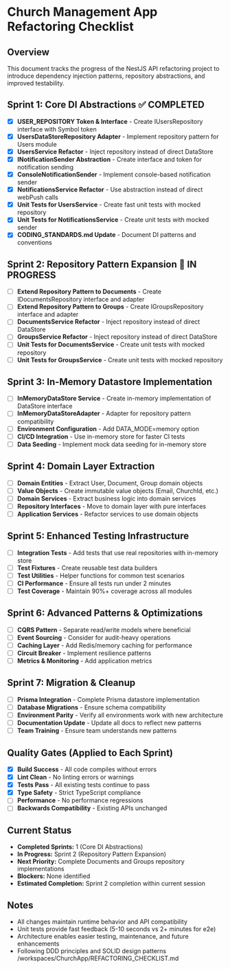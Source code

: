# Church Management App Refactoring Checklist

## Overview
This document tracks the progress of the NestJS API refactoring project to introduce dependency injection patterns, repository abstractions, and improved testability.

## Sprint 1: Core DI Abstractions ✅ COMPLETED
- [x] **USER_REPOSITORY Token & Interface** - Create IUsersRepository interface with Symbol token
- [x] **UsersDataStoreRepository Adapter** - Implement repository pattern for Users module
- [x] **UsersService Refactor** - Inject repository instead of direct DataStore
- [x] **INotificationSender Abstraction** - Create interface and token for notification sending
- [x] **ConsoleNotificationSender** - Implement console-based notification sender
- [x] **NotificationsService Refactor** - Use abstraction instead of direct webPush calls
- [x] **Unit Tests for UsersService** - Create fast unit tests with mocked repository
- [x] **Unit Tests for NotificationsService** - Create unit tests with mocked sender
- [x] **CODING_STANDARDS.md Update** - Document DI patterns and conventions

## Sprint 2: Repository Pattern Expansion 🔄 IN PROGRESS
- [ ] **Extend Repository Pattern to Documents** - Create IDocumentsRepository interface and adapter
- [ ] **Extend Repository Pattern to Groups** - Create IGroupsRepository interface and adapter
- [ ] **DocumentsService Refactor** - Inject repository instead of direct DataStore
- [ ] **GroupsService Refactor** - Inject repository instead of direct DataStore
- [ ] **Unit Tests for DocumentsService** - Create unit tests with mocked repository
- [ ] **Unit Tests for GroupsService** - Create unit tests with mocked repository

## Sprint 3: In-Memory Datastore Implementation
- [ ] **InMemoryDataStore Service** - Create in-memory implementation of DataStore interface
- [ ] **InMemoryDataStoreAdapter** - Adapter for repository pattern compatibility
- [ ] **Environment Configuration** - Add DATA_MODE=memory option
- [ ] **CI/CD Integration** - Use in-memory store for faster CI tests
- [ ] **Data Seeding** - Implement mock data seeding for in-memory store

## Sprint 4: Domain Layer Extraction
- [ ] **Domain Entities** - Extract User, Document, Group domain objects
- [ ] **Value Objects** - Create immutable value objects (Email, ChurchId, etc.)
- [ ] **Domain Services** - Extract business logic into domain services
- [ ] **Repository Interfaces** - Move to domain layer with pure interfaces
- [ ] **Application Services** - Refactor services to use domain objects

## Sprint 5: Enhanced Testing Infrastructure
- [ ] **Integration Tests** - Add tests that use real repositories with in-memory store
- [ ] **Test Fixtures** - Create reusable test data builders
- [ ] **Test Utilities** - Helper functions for common test scenarios
- [ ] **CI Performance** - Ensure all tests run under 2 minutes
- [ ] **Test Coverage** - Maintain 90%+ coverage across all modules

## Sprint 6: Advanced Patterns & Optimizations
- [ ] **CQRS Pattern** - Separate read/write models where beneficial
- [ ] **Event Sourcing** - Consider for audit-heavy operations
- [ ] **Caching Layer** - Add Redis/memory caching for performance
- [ ] **Circuit Breaker** - Implement resilience patterns
- [ ] **Metrics & Monitoring** - Add application metrics

## Sprint 7: Migration & Cleanup
- [ ] **Prisma Integration** - Complete Prisma datastore implementation
- [ ] **Database Migrations** - Ensure schema compatibility
- [ ] **Environment Parity** - Verify all environments work with new architecture
- [ ] **Documentation Update** - Update all docs to reflect new patterns
- [ ] **Team Training** - Ensure team understands new patterns

## Quality Gates (Applied to Each Sprint)
- [x] **Build Success** - All code compiles without errors
- [x] **Lint Clean** - No linting errors or warnings
- [x] **Tests Pass** - All existing tests continue to pass
- [x] **Type Safety** - Strict TypeScript compliance
- [ ] **Performance** - No performance regressions
- [ ] **Backwards Compatibility** - Existing APIs unchanged

## Current Status
- **Completed Sprints:** 1 (Core DI Abstractions)
- **In Progress:** Sprint 2 (Repository Pattern Expansion)
- **Next Priority:** Complete Documents and Groups repository implementations
- **Blockers:** None identified
- **Estimated Completion:** Sprint 2 completion within current session

## Notes
- All changes maintain runtime behavior and API compatibility
- Unit tests provide fast feedback (5-10 seconds vs 2+ minutes for e2e)
- Architecture enables easier testing, maintenance, and future enhancements
- Following DDD principles and SOLID design patterns</content>
<parameter name="filePath">/workspaces/ChurchApp/REFACTORING_CHECKLIST.md
